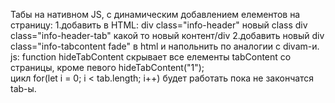 Табы на нативном JS, с динамическим добавлением елементов на страницу:
 1.добавить в  HTML: div class="info-header" новый class div class="info-header-tab" какой то новый контент/div
 2.добавить новый div class="info-tabcontent fade" в html и напольнить по аналогии с divam-и.
js: function hideTabContent скрывает все елементы tabContent со страницы, кроме певого hideTabContent("1");  
		цикл for(let i = 0; i < tab.length; i++) будет работать пока не закончатся tab-ы.	
	
